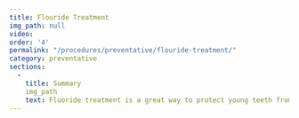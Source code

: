 ```yaml
---
title: Flouride Treatment
img_path: null
video:
order: '4'
permalink: "/procedures/preventative/flouride-treatment/"
category: preventative
sections:
  -
    title: Summary
    img_path
    text: Fluoride treatment is a great way to protect young teeth from harm and can remineralize some areas of enamel loss in any patient. We may recommend this treatment for maintenance of your teeth.     
---
```

